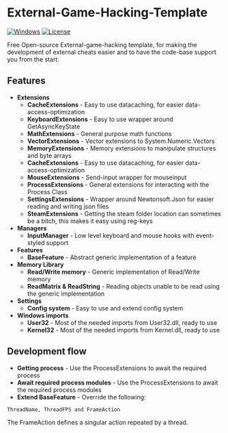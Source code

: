 # External-Game-Hacking-Template
[![Windows](https://img.shields.io/badge/platform-Windows-0078d7.svg?style=plastic)](https://en.wikipedia.org/wiki/Microsoft_Windows) 
[![License](https://img.shields.io/github/license/danielkrupinski/Osiris.svg?style=plastic)](LICENSE) 

Free Open-source External-game-hacking template, for making the development of external cheats easier and to have the code-base support you from the start.

## Features
* **Extensions**
    * **CacheExtensions** - Easy to use datacaching, for easier data-access-optimization
    * **KeyboardExtensions** - Easy to use wrapper around GetAsyncKeyState
    * **MathExtensions** - General purpose math functions
    * **VectorExtensions** - Vector extensions to System.Numeric.Vectors
    * **MemoryExtensions** - Memory extensions to manipulate structures and byte arrays
    * **CacheExtensions** - Easy to use datacaching, for easier data-access-optimization
    * **MouseExtensions** - Send-input wrapper for mouseinput
    * **ProcessExtensions** - General extensions for interacting with the Process Class
    * **SettingsExtensions** - Wrapper around Newtonsoft.Json for easier reading and writing json files
    * **SteamExtensions** - Getting the steam folder location can sometimes be a bitch, this makes it easy using reg-keys
* **Managers**
   * **InputManager** - Low level keyboard and mouse hooks with event-styled support
* **Features**
   * **BaseFeature** - Abstract generic implementation of a feature
* **Memory Library**
    * **Read/Write memory** - Generic implementation of Read/Write memory
    * **ReadMatrix & ReadString** - Reading objects unable to be read using the generic implementation
* **Settings**
    * **Config system** - Easy to use and extend config system
* **Windows imports**
    * **User32** - Most of the needed imports from User32.dll, ready to use
    * **Kernel32** - Most of the needed imports from Kernel.dll, ready to use
    
## Development flow
   * **Getting process** - Use the ProcessExtensions to await the required process
   * **Await required process modules** - Use the ProcessExtensions to await the required process modules
   * **Extend BaseFeature** - Override the following: 
   ```
   ThreadName, ThreadFPS and FrameAction
   ```
   The FrameAction defines a singular action repeated by a thread.
